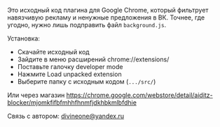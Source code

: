 
Это исходный код плагина для Google Chrome, который фильтрует навязчивую рекламу и ненужные предложения в ВК.
Точнее, где угодно, нужно лишь подправить файл `background.js`.

Установка:
* Скачайте исходный код
* Зайдите в меню расширений chrome://extensions/
* Поставьте галочку developer mode
* Нажмите Load unpacked extension
* Выберите папку с исходным кодом (`.../src/`)

Или через магазин https://chrome.google.com/webstore/detail/aiditz-blocker/mjomkfifbfmhhfhnmfjdkhbkmlbfdhie

Связь с автором: <divineone@yandex.ru>
